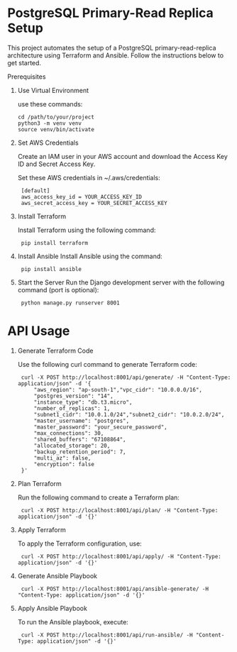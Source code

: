 # PostgreSQL Primary-Read Replica Setup

This project automates the setup of a PostgreSQL primary-read-replica architecture using Terraform and Ansible.
Follow the instructions below to get started.

Prerequisites

1. Use Virtual Environment

   use these commands:

       cd /path/to/your/project
       python3 -m venv venv
       source venv/bin/activate

2. Set AWS Credentials
    
    Create an IAM user in your AWS account and download the Access Key ID and Secret Access Key.

    Set these AWS credentials in ~/.aws/credentials:
    
        [default]
        aws_access_key_id = YOUR_ACCESS_KEY_ID
        aws_secret_access_key = YOUR_SECRET_ACCESS_KEY

3. Install Terraform

    Install Terraform using the following command:
    
        pip install terraform

4. Install Ansible
    Install Ansible using the command:

        pip install ansible

5. Start the Server
    Run the Django development server with the following command (port is optional):

        python manage.py runserver 8001


# API Usage

1. Generate Terraform Code
 
    Use the following curl command to generate Terraform code:

        curl -X POST http://localhost:8001/api/generate/ -H "Content-Type: application/json" -d '{            
            "aws_region": "ap-south-1","vpc_cidr": "10.0.0.0/16",
            "postgres_version": "14",
            "instance_type": "db.t3.micro",
            "number_of_replicas": 1,
            "subnet1_cidr": "10.0.1.0/24","subnet2_cidr": "10.0.2.0/24",
            "master_username": "postgres",
            "master_password": "your_secure_password",
            "max_connections": 30,
            "shared_buffers": "67108864",
            "allocated_storage": 20,
            "backup_retention_period": 7,
            "multi_az": false,
            "encryption": false
        }'

2. Plan Terraform

    Run the following command to create a Terraform plan:
    
        curl -X POST http://localhost:8001/api/plan/ -H "Content-Type: application/json" -d '{}'

3. Apply Terraform

    To apply the Terraform configuration, use:
    
        curl -X POST http://localhost:8001/api/apply/ -H "Content-Type: application/json" -d '{}'

4. Generate Ansible Playbook
    
        curl -X POST http://localhost:8001/api/ansible-generate/ -H "Content-Type: application/json" -d '{}'
    
5. Apply Ansible Playbook

    To run the Ansible playbook, execute:
    
        curl -X POST http://localhost:8001/api/run-ansible/ -H "Content-Type: application/json" -d '{}'



